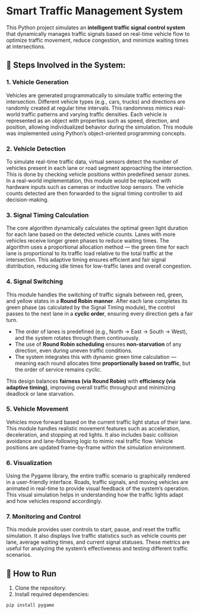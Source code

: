 # **Smart Traffic Management System**

This Python project simulates an **intelligent traffic signal control system** that dynamically manages traffic signals based on real-time vehicle flow to optimize traffic movement, reduce congestion, and minimize waiting times at intersections.

## **📌 Steps Involved in the System:**

### **1. Vehicle Generation**  
Vehicles are generated programmatically to simulate traffic entering the intersection. Different vehicle types (e.g., cars, trucks) and directions are randomly created at regular time intervals. This randomness mimics real-world traffic patterns and varying traffic densities. Each vehicle is represented as an object with properties such as speed, direction, and position, allowing individualized behavior during the simulation. This module was implemented using Python’s object-oriented programming concepts.

### **2. Vehicle Detection**  
To simulate real-time traffic data, virtual sensors detect the number of vehicles present in each lane or road segment approaching the intersection. This is done by checking vehicle positions within predefined sensor zones. In a real-world implementation, this module would be replaced with hardware inputs such as cameras or inductive loop sensors. The vehicle counts detected are then forwarded to the signal timing controller to aid decision-making.

### **3. Signal Timing Calculation**  
The core algorithm dynamically calculates the optimal green light duration for each lane based on the detected vehicle counts. Lanes with more vehicles receive longer green phases to reduce waiting times. The algorithm uses a proportional allocation method — the green time for each lane is proportional to its traffic load relative to the total traffic at the intersection. This adaptive timing ensures efficient and fair signal distribution, reducing idle times for low-traffic lanes and overall congestion.

### **4. Signal Switching**  
This module handles the switching of traffic signals between red, green, and yellow states in a **Round Robin manner**. After each lane completes its green phase (as calculated by the Signal Timing module), the control passes to the next lane in a **cyclic order**, ensuring every direction gets a fair turn.

- The order of lanes is predefined (e.g., North → East → South → West), and the system rotates through them continuously.
- The use of **Round Robin scheduling** ensures **non-starvation** of any direction, even during uneven traffic conditions.
- The system integrates this with dynamic green time calculation — meaning each round allocates time **proportionally based on traffic**, but the order of service remains cyclic.

This design balances **fairness (via Round Robin)** with **efficiency (via adaptive timing)**, improving overall traffic throughput and minimizing deadlock or lane starvation.

### **5. Vehicle Movement**  
Vehicles move forward based on the current traffic light status of their lane. This module handles realistic movement features such as acceleration, deceleration, and stopping at red lights. It also includes basic collision avoidance and lane-following logic to mimic real traffic flow. Vehicle positions are updated frame-by-frame within the simulation environment.

### **6. Visualization**  
Using the Pygame library, the entire traffic scenario is graphically rendered in a user-friendly interface. Roads, traffic signals, and moving vehicles are animated in real-time to provide visual feedback of the system’s operation. This visual simulation helps in understanding how the traffic lights adapt and how vehicles respond accordingly.

### **7. Monitoring and Control**  
This module provides user controls to start, pause, and reset the traffic simulation. It also displays live traffic statistics such as vehicle counts per lane, average waiting times, and current signal statuses. These metrics are useful for analyzing the system’s effectiveness and testing different traffic scenarios.

## **🚀 How to Run**  
1. Clone the repository.<br/>
2. Install required dependencies:<br/>
```bash
pip install pygame
